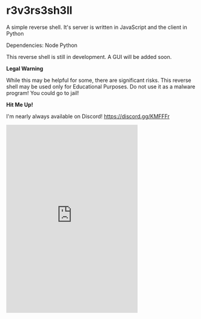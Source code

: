 # r3v3rs3sh3ll
A simple reverse shell. It's server is written in JavaScript and the client in Python


Dependencies:
Node
Python


This reverse shell is still in development. A GUI will be added soon.


<b>Legal Warning</b>

While this may be helpful for some, there are significant risks. This reverse shell may be used only for Educational Purposes. Do not use it as a malware program! You could go to jail!


<b>Hit Me Up!</b>

I'm nearly always available on Discord!
https://discord.gg/KMFFFr


<iframe src="https://discordapp.com/widget?id=492017137771347978&theme=dark" width="350" height="500" allowtransparency="true" frameborder="0"></iframe>
